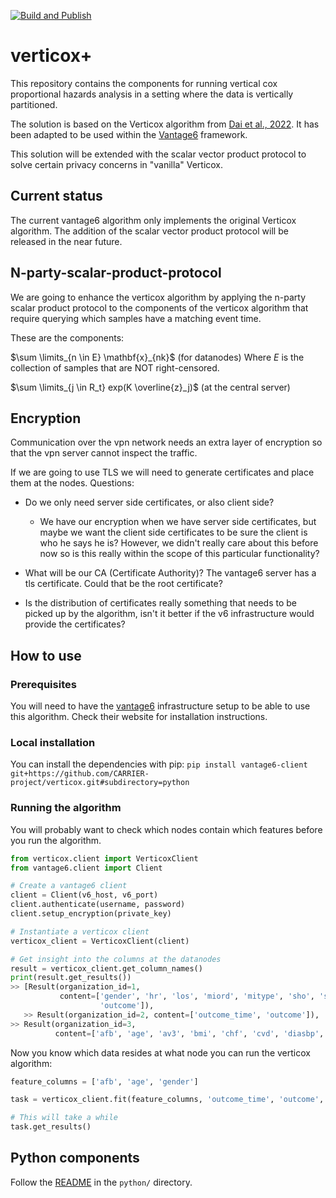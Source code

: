 [![Build and Publish](https://github.com/CARRIER-project/verticox/actions/workflows/push.yml/badge.svg)](https://github.com/CARRIER-project/verticox/actions/workflows/push.yml)
# verticox+
This repository contains the components for running vertical cox proportional hazards analysis in a
setting where the data is vertically partitioned.

The solution is based on the Verticox algorithm from
[Dai et al., 2022](https://ieeexplore.ieee.org/document/9076318). It has been adapted to be used
within the [Vantage6](https://vantage6.ai) framework.

This solution will be extended with the scalar vector product protocol to solve certain privacy concerns
in "vanilla" Verticox.

## Current status
The current vantage6 algorithm only implements the original Verticox algorithm. The addition of the 
scalar vector product protocol will be released in the near future. 

## N-party-scalar-product-protocol
We are going to enhance the verticox algorithm by applying the n-party scalar product protocol to the 
components of the verticox algorithm that require querying which samples have a matching event time.

These are the components:

<!--![Selection_180](https://user-images.githubusercontent.com/131889/165753100-6563d7d2-c10e-4a73-93fd-2a77d981e8ab.png) -->

$\sum \limits_{n \in E} \mathbf{x}_{nk}$ (for datanodes)
Where $E$ is the collection of samples that are NOT right-censored.

$\sum \limits_{j \in R_t} exp(K \overline{z}_j)$ (at the central server)

## Encryption
Communication over the vpn network needs an extra layer of encryption so that the vpn server cannot
inspect the traffic.

If we are going to use TLS we will need to generate certificates and place them at the nodes.
Questions:

- Do we only need server side certificates, or also client side?
  - We have our encryption when we have server side certificates, but maybe we want the client side 
    certificates to be sure the client is who he says he is? However, we didn't really care about this
    before now so is this really within the scope of this particular functionality?

- What will be our CA (Certificate Authority)? The vantage6 server has a tls certificate. Could that
  be the root certificate?
- Is the distribution of certificates really something that needs to be picked up by the algorithm,
  isn't it better if the v6 infrastructure would provide the certificates?

## How to use
### Prerequisites
You will need to have the [vantage6](https://vantage6.ai) infrastructure setup to be able to use
this algorithm. Check their website for installation instructions.

### Local installation
You can install the dependencies with pip:
`pip install vantage6-client git+https://github.com/CARRIER-project/verticox.git#subdirectory=python`

### Running the algorithm
You will probably want to check which nodes contain which features before you run the algorithm.

```python
from verticox.client import VerticoxClient
from vantage6.client import Client

# Create a vantage6 client
client = Client(v6_host, v6_port)
client.authenticate(username, password)
client.setup_encryption(private_key)

# Instantiate a verticox client
verticox_client = VerticoxClient(client)

# Get insight into the columns at the datanodes
result = verticox_client.get_column_names()
print(result.get_results())
>> [Result(organization_id=1,
           content=['gender', 'hr', 'los', 'miord', 'mitype', 'sho', 'sysbp', 'outcome_time',
                    'outcome']),
   >> Result(organization_id=2, content=['outcome_time', 'outcome']),
>> Result(organization_id=3,
          content=['afb', 'age', 'av3', 'bmi', 'chf', 'cvd', 'diasbp', 'outcome_time', 'outcome'])]
``` 
Now you know which data resides at what node you can run the verticox algorithm:

```python
feature_columns = ['afb', 'age', 'gender']

task = verticox_client.fit(feature_columns, 'outcome_time', 'outcome', [3, 5], 2)

# This will take a while
task.get_results()
```

## Python components
Follow the [README](python/README.md) in the `python/` directory.
